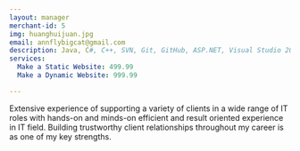 ```yaml
---
layout: manager
merchant-id: 5
img: huanghuijuan.jpg
email: annflybigcat@gmail.com
description: Java, C#, C++, SVN, Git, GitHub, ASP.NET, Visual Studio 2008, Servelet, Bean, EL, JSTL, JDBC, MVC, Maven, Spring Framework, hibernate, JPA, Node.js, JavaScript, Express Framework, Tomcat Server, HTML, CSS, JQuery, Ajax, Mysql, Postpresql, SQL Server, MongoDB, Windows, OS X, Linux
services:
  Make a Static Website: 499.99
  Make a Dynamic Website: 999.99

---
```


Extensive experience of supporting a variety of clients in a wide range of IT roles with hands-on and minds-on efficient and result oriented experience in IT field. Building trustworthy client relationships throughout my career is as one of my key strengths.
